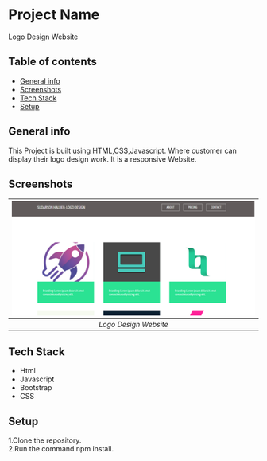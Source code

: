 # Project Name
Logo Design Website

## Table of contents
* [General info](#general-info)
* [Screenshots](#screenshots)
* [Tech Stack](#tech-stack)
* [Setup](#setup)

## General info
This Project is built using HTML,CSS,Javascript.
Where customer can display their logo design work.
It is a responsive Website.

## Screenshots
 | ![Input Page](/output-images/logo1.png)|
|:--:| 
| *Logo Design Website*|

 

## Tech Stack
* Html
* Javascript
* Bootstrap
* CSS

## Setup
1.Clone the repository.  
2.Run the command npm install.

